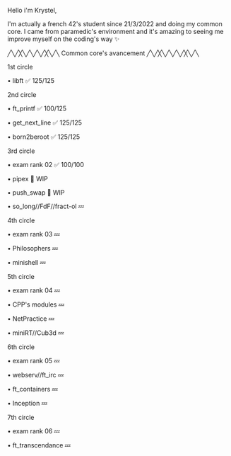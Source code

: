 Hello i'm Krystel,

I'm actually a french 42's student since 21/3/2022 and doing my common core.
I came from paramedic's environment and it's amazing to seeing me improve myself on the coding's way ✨

╱╲╱╳╲╱╲╱╲╱╳╲╱╲ Common core's avancement ╱╲╱╳╲╱╲╱╲╱╳╲╱╲

1st circle


• libft ✅ 125/125


2nd circle


• ft_printf ✅ 100/125

• get_next_line ✅ 125/125

• born2beroot ✅ 125/125


3rd circle


• exam rank 02 ✅ 100/100

• pipex 🌱 WIP

• push_swap 🌱 WIP

• so_long//FdF//fract-ol 💤


4th circle


• exam rank 03 💤

• Philosophers 💤

• minishell 💤


5th circle


• exam rank 04 💤

• CPP's modules 💤

• NetPractice 💤

• miniRT//Cub3d 💤


6th circle


• exam rank 05 💤

• webserv//ft_irc 💤

• ft_containers 💤

• Inception 💤


7th circle


• exam rank 06 💤

• ft_transcendance 💤
